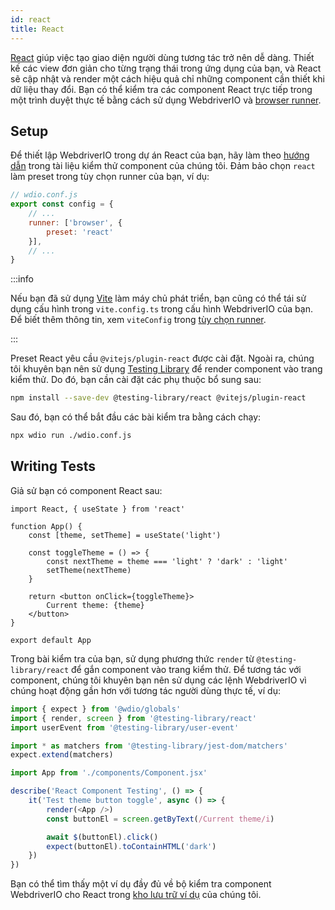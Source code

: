 ```yaml
---
id: react
title: React
---
```


[React](https://reactjs.org/) giúp việc tạo giao diện người dùng tương tác trở nên dễ dàng. Thiết kế các view đơn giản cho từng trạng thái trong ứng dụng của bạn, và React sẽ cập nhật và render một cách hiệu quả chỉ những component cần thiết khi dữ liệu thay đổi. Bạn có thể kiểm tra các component React trực tiếp trong một trình duyệt thực tế bằng cách sử dụng WebdriverIO và [browser runner](/docs/runner#browser-runner).

## Setup

Để thiết lập WebdriverIO trong dự án React của bạn, hãy làm theo [hướng dẫn](/docs/component-testing#set-up) trong tài liệu kiểm thử component của chúng tôi. Đảm bảo chọn `react` làm preset trong tùy chọn runner của bạn, ví dụ:

```js
// wdio.conf.js
export const config = {
    // ...
    runner: ['browser', {
        preset: 'react'
    }],
    // ...
}
```

:::info

Nếu bạn đã sử dụng [Vite](https://vitejs.dev/) làm máy chủ phát triển, bạn cũng có thể tái sử dụng cấu hình trong `vite.config.ts` trong cấu hình WebdriverIO của bạn. Để biết thêm thông tin, xem `viteConfig` trong [tùy chọn runner](/docs/runner#runner-options).

:::

Preset React yêu cầu `@vitejs/plugin-react` được cài đặt. Ngoài ra, chúng tôi khuyên bạn nên sử dụng [Testing Library](https://testing-library.com/) để render component vào trang kiểm thử. Do đó, bạn cần cài đặt các phụ thuộc bổ sung sau:

```sh npm2yarn
npm install --save-dev @testing-library/react @vitejs/plugin-react
```

Sau đó, bạn có thể bắt đầu các bài kiểm tra bằng cách chạy:

```sh
npx wdio run ./wdio.conf.js
```

## Writing Tests

Giả sử bạn có component React sau:

```tsx title="./components/Component.jsx"
import React, { useState } from 'react'

function App() {
    const [theme, setTheme] = useState('light')

    const toggleTheme = () => {
        const nextTheme = theme === 'light' ? 'dark' : 'light'
        setTheme(nextTheme)
    }

    return <button onClick={toggleTheme}>
        Current theme: {theme}
    </button>
}

export default App
```

Trong bài kiểm tra của bạn, sử dụng phương thức `render` từ `@testing-library/react` để gắn component vào trang kiểm thử. Để tương tác với component, chúng tôi khuyên bạn nên sử dụng các lệnh WebdriverIO vì chúng hoạt động gần hơn với tương tác người dùng thực tế, ví dụ:

```ts title="app.test.tsx"
import { expect } from '@wdio/globals'
import { render, screen } from '@testing-library/react'
import userEvent from '@testing-library/user-event'

import * as matchers from '@testing-library/jest-dom/matchers'
expect.extend(matchers)

import App from './components/Component.jsx'

describe('React Component Testing', () => {
    it('Test theme button toggle', async () => {
        render(<App />)
        const buttonEl = screen.getByText(/Current theme/i)

        await $(buttonEl).click()
        expect(buttonEl).toContainHTML('dark')
    })
})
```

Bạn có thể tìm thấy một ví dụ đầy đủ về bộ kiểm tra component WebdriverIO cho React trong [kho lưu trữ ví dụ](https://github.com/webdriverio/component-testing-examples/tree/main/react-typescript-vite) của chúng tôi.
